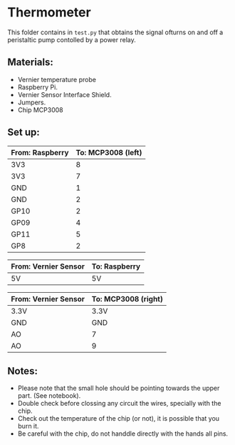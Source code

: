 # Thermometer

This folder contains in `test.py` that obtains the signal ofturns on and off a 
peristaltic pump contolled by a power relay.

## Materials:

* Vernier temperature probe
* Raspberry Pi.
* Vernier Sensor Interface Shield.
* Jumpers.
* Chip MCP3008

## Set up:

|From: Raspberry   | To: MCP3008 (left) |
|---|---|
|3V3| 8 |   
|3V3|7 |
|GND| 1 |
|GND| 2 |
|GP10| 2 |
|GP09| 4 |
|GP11| 5 |
|GP8| 2 |


|From: Vernier Sensor | To: Raspberry  |
|---|---|
|5V | 5V |

|From: Vernier Sensor   | To: MCP3008 (right) |
|---|---|
|3.3V | 3.3V |   
|GND | GND |   
|AO | 7 |   
|AO | 9 |   

## Notes:

* Please note that the small hole should be pointing towards the upper part. (See notebook).
* Double check before clossing any circuit the wires, specially with the chip.
* Check out the temperature of the chip (or not), it is possible that you burn it.
* Be careful with the chip, do not handdle directly with the hands all pins.
